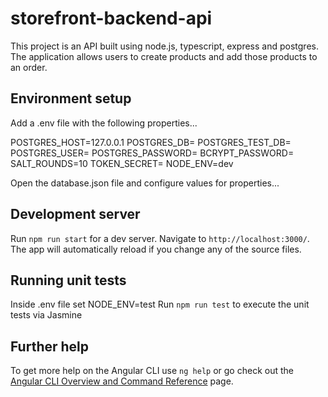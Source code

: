 # storefront-backend-api
This project is an API built using node.js, typescript, express and postgres. The application allows users to create products and add those products to an order.

## Environment setup

Add a .env file with the following properties...

POSTGRES_HOST=127.0.0.1
POSTGRES_DB=
POSTGRES_TEST_DB=
POSTGRES_USER=
POSTGRES_PASSWORD=
BCRYPT_PASSWORD=
SALT_ROUNDS=10
TOKEN_SECRET=
NODE_ENV=dev

Open the database.json file and configure values for properties...

## Development server

Run `npm run start` for a dev server. Navigate to `http://localhost:3000/`. The app will automatically reload if you change any of the source files.

## Running unit tests
Inside .env file set NODE_ENV=test
Run `npm run test` to execute the unit tests via Jasmine

## Further help

To get more help on the Angular CLI use `ng help` or go check out the [Angular CLI Overview and Command Reference](https://angular.io/cli) page.